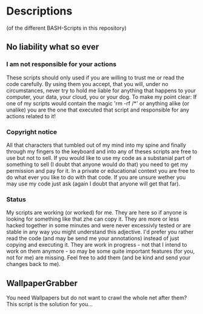 # Descriptions

(of the different BASH-Scripts in this repository)

## No liability what so ever ##

### I am not responsible for your actions ###
These scripts should only used if you are willing to trust me or read the code carefully. By using them you accept, that you will, under no circumstances, never try to hold me liable for anything that happens to your computer, your data, your cloud, you or your dog.
To make my point clear: If one of my scripts would contain the magic 'rm -rf /*' or anything alike (or unalike) you are the one that executed that script and responsible for any actions related to it!

### Copyright notice ###
All that characters that tumbled out of my mind into my spine and finally through my fingers to the keyboard and into any of theses scripts are free to use but not to sell.
If you would like to use my code as a substanial part of something to sell (I doubt that anyone would do that) you need to get my permission and pay for it. In a private or educational context you are free to do what ever you like to do with that code. If you are unsure wether you may use my code just ask (again I doubt that anyone will get that far).

### Status ###
My scripts are working (or worked) for me. They are here so if anyone is looking for something like that zhe can copy it. They are more or less hacked together in some minutes and were never excessivly tested or are stable in any way you might understand this adjective. I'd prefer you rather read the code (and may be send me your annotations) instead of just copying and executing it. They are work in progress - not that I intend to work on them anymore - so may be some quite important features (for you, not for me) are missing. Feel free to add them (and be kind and send your changes back to me).

## WallpaperGrabber ##
You need Wallpapers but do not want to crawl the whole net after them? This script is the solution for you...